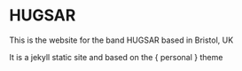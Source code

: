 
 HUGSAR
 ======

This is the website for the band HUGSAR based in Bristol, UK

It is a jekyll static site and based on the { personal } theme
